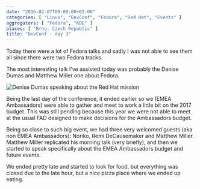 ```yaml
---
date: "2016-02-07T09:00:00+02:00"
categories: [ "Linux", "DevConf", "Fedora", "Red Hat", "Events" ]
aggregators: [ "Fedora", "KDE" ]
places: [ "Brno, Czech Republic" ]
title: "DevConf - day 3"
---
```


Today there were a lot of Fedora talks and sadly I was not able to see them all since there were two Fedora tracks.

The most interesting talk I've assisted today was probably the Denise Dumas and Matthew Miller one about Fedora.

![Denise Dumas speaking about the Red Hat mission](/img/posts/2016_02_07_devconf_day3.jpg)

Being the last day of the conference, it ended earlier so we (EMEA Ambassadors) were able to gather and meet to work a little bit on the 2017 budget.
This was still pending because this year we were not able to meet at the usual FAD designed to make decisions for the Ambassadors budget.

Being so close to such big event, we had three very welcomed guests (aka non EMEA Ambassadors): Noriko, Remi DeCausemaker and Matthew Miller.
Matthew Miller replicated his morning talk (very briefly), and then we started to speak specifically about the EMEA Ambassadors budget and future events.

We ended pretty late and started to look for food, but everything was closed due to the late hour, but a nice pizza place where we ended up eating.
